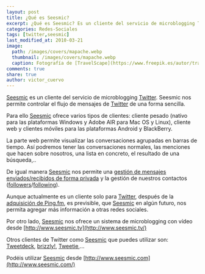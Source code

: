 ```yaml
---
layout: post
title: ¿Qué es Seesmic?
excerpt: ¿Qué es Seesmic? Es un cliente del servicio de microblogging Twitter que nos permite controlar el flujo de mensajes.
categories: Redes-Sociales
tags: [twitter,seesmic]
last_modified_at: 2010-03-21
image:
  path: /images/covers/mapache.webp
  thumbnail: /images/covers/mapache.webp
  caption: Fotografía de [TravelScape](https://www.freepik.es/autor/travelscape)
comments: true
share: true
author: victor_cuervo
---
```


[Seesmic](http://www.seesmic.com/) es un cliente del servicio de microblogging [Twitter](https://www.ayudaenlaweb.com/microblogging/que-es-twitter/). Seesmic nos permite controlar el flujo de mensajes de [Twitter](https://www.ayudaenlaweb.com/microblogging/que-es-twitter/) de una forma sencilla.


Para ello [Seesmic](http://www.seesmic.com/) ofrece varios tipos de clientes: cliente pesado (nativo para las plataformas Windows y Adobe AIR para Mac OS y Linux), cliente web y clientes móviles para las plataformas Android y BlackBerry.


La parte web permite visualizar las conversaciones agrupadas en barras de tiempo. Así podremos tener las conversaciones normales, las menciones que hacen sobre nosotros, una lista en concreto, el resultado de una búsqueda,..


De igual manera [Seesmic](http://www.seesmic.com/) nos permite una [gestión de mensajes enviados/recibidos de forma privada](https://www.ayudaenlaweb.com/microblogging/enviar-un-mensaje-a-un-usuario-de-twitter/) y la gestión de nuestros contactos ([followers](https://www.ayudaenlaweb.com/microblogging/que-son-los-followers-de-twitter/)/[following](https://www.ayudaenlaweb.com/microblogging/como-seguir-a-un-usuario-de-twitter/)).


Aunque actualmente es un cliente solo para [Twitter](https://www.ayudaenlaweb.com/microblogging/que-es-twitter/), después de la [adquisición de Ping.fm](http://aulambra.lineadecodigo.com/novedades/microblogging/seesmic-adquiere-pingfm/), es previsible, que [Seesmic](http://www.seesmic.com/) en algún futuro, nos permita agregar más información a otras redes sociales.


Por otro lado, [Seesmic](http://www.seesmic.com/) nos ofrece un sistema de microblogging con vídeo desde [http://www.seesmic.tv](http://www.seesmic.tv/)


Otros clientes de Twitter como [Seesmic](http://www.seesmic.com/) que puedes utilizar son: [Tweetdeck](http://www.tweetdeck.com/), [brizzly!](http://brizzly.com/), [Tweetie](http://www.atebits.com/tweetie-mac/),…


Podéis utilizar [Seesmic](http://www.seesmic.com/) desde [http://www.seesmic.com](http://www.seesmic.com/)

